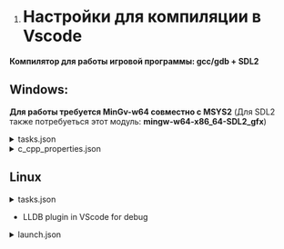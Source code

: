 1. # Настройки для компиляции в Vscode

**Компилятор для работы игровой программы: gcc/gdb + SDL2**

## Windows: 
**Для работы требуется MinGv-w64 совместно с MSYS2**
(Для SDL2 также потребуеться этот модуль: **mingw-w64-x86_64-SDL2_gfx**)
<details>
  <summary>tasks.json</summary>

    {
        "version": "2.0.0",
        "tasks": [
        {
            "label": "Build Tamagotchi Game",
            "type": "shell",
            "command": "C:\\msys64\\mingw64\\bin\\gcc.exe",
            "args": [
            "-fdiagnostics-color=always",
            "-g",
            "src/*",
            "-o",
            "${workspaceFolder}\\game.exe",
            "-I", "${workspaceFolder}\\include",
            "-I", "C:\\msys64\\mingw64\\include\\SDL2",
            "-L", "C:\\msys64\\mingw64\\lib",
            "-lmingw32",
            "-lSDL2main",
            "-lSDL2",
            "-lSDL2_image",   
            "-lSDL2_gfx",  
            "-lpng16", 
            "-lz", 
            "-ljpeg"     
            ],
            "options": {
            "cwd": "${workspaceFolder}"
            },
            "problemMatcher": ["$gcc"],
            "group": {
            "kind": "build",
            "isDefault": true
            }
        }
        ]
    }            
</details>

<details>
  <summary>c_cpp_properties.json</summary>

    {
        "configurations": [
        {
            "name": "Win32",
            "includePath": [
                "${workspaceFolder}/**",
                "C:/msys64/mingw64/include",
                "C:/msys64/mingw64/include/SDL2"                
            ],
            "defines": [
                "_DEBUG",
                "UNICODE",
                "_UNICODE"
            ],
            "windowsSdkVersion": "10.0.19041.0",
            "compilerPath": "cl.exe",
            "cStandard": "c17",
            "cppStandard": "c++17",
            "intelliSenseMode": "windows-msvc-x64"
        }
    ],
        "version": 4
    }
</details>

## Linux

<details>
  <summary>tasks.json</summary>
  
    {
      "version": "2.0.0",
      "tasks": [
        {
          "label": "Build with Bear + clangd",
          "type": "shell",
          "command": "bash",
          "args": [
            "-lc",
            "bear -- gcc -fdiagnostics-color=always -g \
            $(pkg-config --cflags libnotify glib-2.0 sdl2 SDL2_image SDL2_gfx SDL2_ttf SDL2_mixer) \
            src/main.c src/graphics.c src/scene_manager.c src/menu_scene.c src/file_manager.c\
            src/game_scene.c src/menu_pet.c src/dead_scene.c src/title_scene.c src/text_input.c src/saves_scene.c\
            src/ui.c src/pet.c src/animation.c src/notify.c\
            -o ${workspaceFolder}/game \
            -I${workspaceFolder}/include \
            $(pkg-config --libs libnotify glib-2.0 sdl2 SDL2_image SDL2_gfx SDL2_ttf SDL2_mixer)"
          ],
          "options": {
            "cwd": "${workspaceFolder}"
          },
          "group": {
            "kind": "build",
            "isDefault": true
          }
        }
      ]
    }
</details>

+ LLDB plugin in VScode for debug
<details>
  <summary>launch.json</summary>

    {
      "version": "0.2.0",
      "configurations": [
        {
          "name": "Debug with LLDB",
          "type": "lldb",          // Используем тип 'lldb' вместо 'cppdbg'
          "request": "launch",
          "program": "game",
          "args": [],
          "cwd": "${workspaceFolder}",
          "preLaunchTask": "Build with Clang",
          "environment": [],
          "externalConsole": false
        }
      ]
    }
  </details>